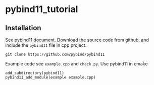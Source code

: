 # pybind11_tutorial

## Installation
See [pybind11 document](https://pybind11.readthedocs.io/en/stable/installing.html). Download the source code from github, and include the ```pybind11``` file in cpp project.
```
git clone https://github.com/pybind/pybind11
```

Example code see ```example.cpp``` and ```check.py```. Use pybind11 in cmake
```
add_subdirectory(pybind11) 
pybind11_add_module(example example.cpp)
```
